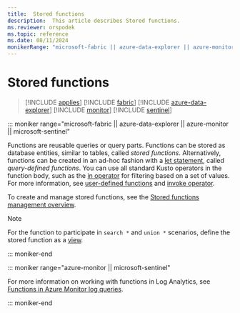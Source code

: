 ```yaml
---
title:  Stored functions
description:  This article describes Stored functions.
ms.reviewer: orspodek
ms.topic: reference
ms.date: 08/11/2024
monikerRange: "microsoft-fabric || azure-data-explorer || azure-monitor || microsoft-sentinel"
---
```

# Stored functions

> [!INCLUDE [applies](../../includes/applies-to-version/applies.md)] [!INCLUDE [fabric](../../includes/applies-to-version/fabric.md)] [!INCLUDE [azure-data-explorer](../../includes/applies-to-version/azure-data-explorer.md)] [!INCLUDE [monitor](../../includes/applies-to-version/monitor.md)] [!INCLUDE [sentinel](../../includes/applies-to-version/sentinel.md)]

::: moniker range="microsoft-fabric || azure-data-explorer || azure-monitor || microsoft-sentinel"

Functions are reusable queries or query parts. Functions can be stored as database entities, similar to tables, called *stored functions*. Alternatively, functions can be created in an ad-hoc fashion with a [let statement](../let-statement.md), called *query-defined functions*. You can use all standard Kusto operators in the function body, such as the [in operator](../../query/in-operator.md) for filtering based on a set of values. For more information, see [user-defined functions](../functions/user-defined-functions.md) and [invoke operator](../../query/invoke-operator.md).

To create and manage stored functions, see the [Stored functions management overview](../../management/functions.md).

> [!NOTE]
> For the function to participate in `search *` and `union *` scenarios, define the stored function as a [view](../../query/schema-entities/views.md).

::: moniker-end

::: moniker range="azure-monitor || microsoft-sentinel"

For more information on working with functions in Log Analytics, see [Functions in Azure Monitor log queries](/azure/azure-monitor/logs/functions).

::: moniker-end
